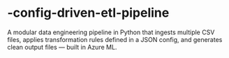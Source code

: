 # -config-driven-etl-pipeline
A modular data engineering pipeline in Python that ingests multiple CSV files, applies transformation rules defined in a JSON config, and generates clean output files — built in Azure ML.
